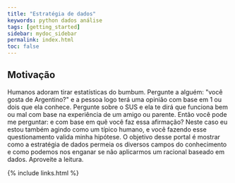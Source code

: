 ```yaml
---
title: "Estratégia de dados"
keywords: python dados análise
tags: [getting_started]
sidebar: mydoc_sidebar
permalink: index.html
toc: false
---
```


## Motivação

Humanos adoram tirar estatísticas do bumbum. Pergunte a alguém: "você gosta de Argentino?" e a pessoa logo terá uma opinião com base em 1 ou dois que ela conhece. Pergunte sobre o SUS e ela te dirá que funciona bem ou mal com base na experiência de um amigo ou parente. Então você pode me perguntar: e com base em quê você faz essa afirmação? Neste caso eu estou também agindo como um típico humano, e você fazendo esse questionamento valida minha hipótese. O objetivo desse portal é mostrar como a estratégia de dados permeia os diversos campos do conhecimento e como podemos nos enganar se não aplicarmos um racional baseado em dados. Aproveite a leitura.







{% include links.html %}
